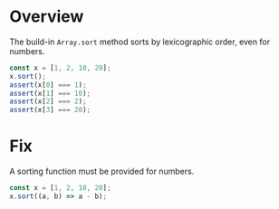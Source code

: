 # Overview

The build-in `Array.sort` method sorts by lexicographic order, even for numbers.

```js
const x = [1, 2, 10, 20];
x.sort();
assert(x[0] === 1);
assert(x[1] === 10);
assert(x[2] === 2);
assert(x[3] === 20);
```

# Fix

A sorting function must be provided for numbers.

```js
const x = [1, 2, 10, 20];
x.sort((a, b) => a - b);
```
